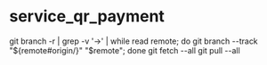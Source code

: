 # service_qr_payment
git branch -r | grep -v '\->' | while read remote; do git branch --track "${remote#origin/}" "$remote"; done
git fetch --all
git pull --all

